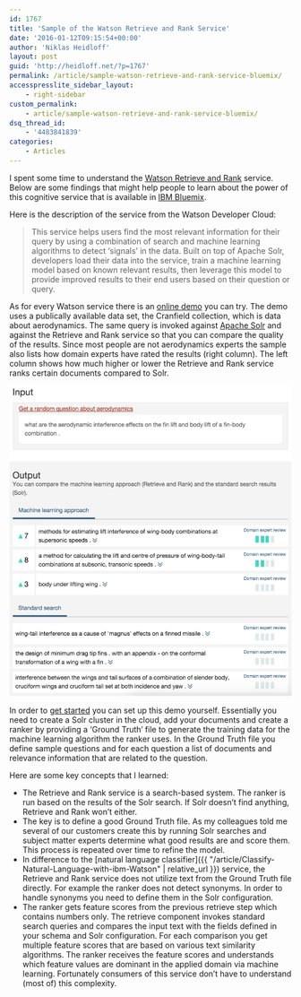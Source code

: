 ```yaml
---
id: 1767
title: 'Sample of the Watson Retrieve and Rank Service'
date: '2016-01-12T09:15:54+00:00'
author: 'Niklas Heidloff'
layout: post
guid: 'http://heidloff.net/?p=1767'
permalink: /article/sample-watson-retrieve-and-rank-service-bluemix/
accesspresslite_sidebar_layout:
    - right-sidebar
custom_permalink:
    - article/sample-watson-retrieve-and-rank-service-bluemix/
dsq_thread_id:
    - '4483841839'
categories:
    - Articles
---
```


I spent some time to understand the [Watson Retrieve and Rank](http://www.ibm.com/smarterplanet/us/en/ibmwatson/developercloud/retrieve-rank.html) service. Below are some findings that might help people to learn about the power of this cognitive service that is available in [IBM Bluemix](https://bluemix.net).

Here is the description of the service from the Watson Developer Cloud:

> This service helps users find the most relevant information for their query by using a combination of search and machine learning algorithms to detect ‘signals’ in the data. Built on top of Apache Solr, developers load their data into the service, train a machine learning model based on known relevant results, then leverage this model to provide improved results to their end users based on their question or query.

As for every Watson service there is an [online demo](http://retrieve-and-rank-demo.mybluemix.net/rnr-demo/dist/#/) you can try. The demo uses a publically available data set, the Cranfield collection, which is data about aerodynamics. The same query is invoked against [Apache Solr](http://lucene.apache.org/solr/) and against the Retrieve and Rank service so that you can compare the quality of the results. Since most people are not aerodynamics experts the sample also lists how domain experts have rated the results (right column). The left column shows how much higher or lower the Retrieve and Rank service ranks certain documents compared to Solr.

![image](/assets/img/2016/01/retrieveandrank.png)

In order to [get started](http://www.ibm.com/smarterplanet/us/en/ibmwatson/developercloud/doc/retrieve-rank/get_start.shtml) you can set up this demo yourself. Essentially you need to create a Solr cluster in the cloud, add your documents and create a ranker by providing a ‘Ground Truth’ file to generate the training data for the machine learning algorithm the ranker uses. In the Ground Truth file you define sample questions and for each question a list of documents and relevance information that are related to the question.

Here are some key concepts that I learned:

- The Retrieve and Rank service is a search-based system. The ranker is run based on the results of the Solr search. If Solr doesn’t find anything, Retrieve and Rank won’t either.
- The key is to define a good Ground Truth file. As my colleagues told me several of our customers create this by running Solr searches and subject matter experts determine what good results are and score them. This process is repeated over time to refine the model.
- In difference to the [natural language classifier]({{ "/article/Classify-Natural-Language-with-ibm-Watson" | relative_url }}) service, the Retrieve and Rank service does not utilize text from the Ground Truth file directly. For example the ranker does not detect synonyms. In order to handle synonyms you need to define them in the Solr configuration.
- The ranker gets feature scores from the previous retrieve step which contains numbers only. The retrieve component invokes standard search queries and compares the input text with the fields defined in your schema and Solr configuration. For each comparison you get multiple feature scores that are based on various text similarity algorithms. The ranker receives the feature scores and understands which feature values are dominant in the applied domain via machine learning. Fortunately consumers of this service don’t have to understand (most of) this complexity.